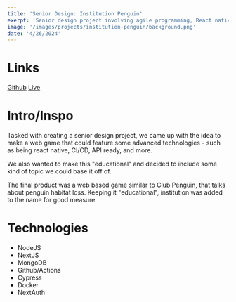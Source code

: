 ```yaml
--- 
title: 'Senior Design: Institution Penguin' 
exerpt: 'Senior design project involving agile programming, React native web display, API ready development, backend on NoSQL, and a full CI/CD pipeline with automated testing and deployment.'
image: '/images/projects/institution-penguin/background.png'
date: '4/26/2024'
--- 
```


# Links 

[Github](https://github.com/meyersa/institution-penguin)
[Live](https://institutionpenguin.com)

# Intro/Inspo

Tasked with creating a senior design project, we came up with the idea to make a web game that could feature some advanced technologies - such as being react native, CI/CD, API ready, and more. 

We also wanted to make this "educational" and decided to include some kind of topic we could base it off of. 

The final product was a web based game similar to Club Penguin, that talks about penguin habitat loss. Keeping it "educational", institution was added to the name for good measure. 

# Technologies 

- NodeJS
- NextJS
- MongoDB 
- Github/Actions 
- Cypress
- Docker
- NextAuth 